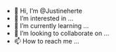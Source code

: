 - 👋 Hi, I’m @Justineherte
- 👀 I’m interested in ...
- 🌱 I’m currently learning ...
- 💞️ I’m looking to collaborate on ...
- 📫 How to reach me ...

<!---
Justineherte/Justineherte is a ✨ special ✨ repository because its `README.md` (this file) appears on your GitHub profile.
You can click the Preview link to take a look at your changes.
--->
